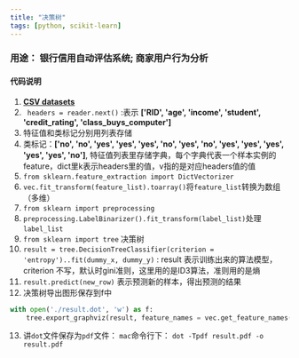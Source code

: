 ```yaml
---
title: "决策树"
tags: [python, scikit-learn]
---
```


### 用途： 银行信用自动评估系统; 商家用户行为分析
#### 代码说明

1. [**CSV datasets**](https://github.com/1oscar/exercises/blob/master/machine_learning/decision_tree/decision_tree_datasets.csv)
2. ` headers = reader.next()` :表示 **['RID', 'age', 'income', 'student', 'credit_rating', 'class_buys_computer']**
3. 特征值和类标记分别用列表存储
4. 类标记：**['no', 'no', 'yes', 'yes', 'yes', 'no', 'yes', 'no', 'yes', 'yes', 'yes', 'yes', 'yes', 'no']**, 特征值列表里存储字典，每个字典代表一个样本实例的feature，dict里k表示headers里的值，v指的是对应headers值的值
5. `from sklearn.feature_extraction import DictVectorizer`
6. `vec.fit_transform(feature_list).toarray()`将`feature_list`转换为数组（多维）
7. `from sklearn import preprocessing`
8. `preprocessing.LabelBinarizer().fit_transform(label_list)`处理`label_list`
9. `from sklearn import tree` 决策树
10. `result = tree.DecisionTreeClassifier(criterion = 'entropy')..fit(dummy_x, dummy_y)` : result 表示训练出来的算法模型， criterion 不写，默认时gini准则，这里用的是ID3算法，准则用的是熵
11. `result.predict(new_row)` 表示预测新的样本，得出预测的结果
12. 决策树导出图形保存到f中

 ```python
 with open('./result.dot', 'w') as f:
     tree.export_graphviz(result, feature_names = vec.get_feature_names(), out_file = f) 
 ```
13. 讲`dot`文件保存为`pdf`文件： `mac`命令行下： `dot -Tpdf result.pdf -o result.pdf`


